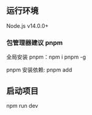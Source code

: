 ## 运行环境

Node.js v14.0.0+

### 包管理器建议 pnpm

全局安装 pnpm：npm i pnpm -g

pnpm 安装依赖: pnpm add

## 启动项目

npm run dev
